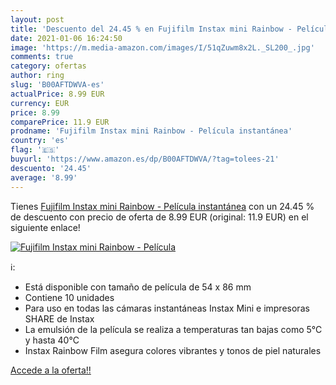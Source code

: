 ```yaml
---
layout: post
title: 'Descuento del 24.45 % en Fujifilm Instax mini Rainbow - Película '
date: 2021-01-06 16:24:50
image: 'https://m.media-amazon.com/images/I/51qZuwm8x2L._SL200_.jpg'
comments: true
category: ofertas
author: ring
slug: 'B00AFTDWVA-es'
actualPrice: 8.99 EUR
currency: EUR
price: 8.99
comparePrice: 11.9 EUR
prodname: 'Fujifilm Instax mini Rainbow - Película instantánea'
country: 'es'
flag: '🇪🇸'
buyurl: 'https://www.amazon.es/dp/B00AFTDWVA/?tag=tolees-21'
descuento: '24.45'
average: '8.99'
---
```


Tienes [Fujifilm Instax mini Rainbow - Película instantánea](https://www.amazon.es/dp/B00AFTDWVA/?tag=tolees-21) con un 24.45 % de descuento con precio de oferta de 8.99 EUR (original: 11.9 EUR) en el siguiente enlace!

[![Fujifilm Instax mini Rainbow - Película ](https://m.media-amazon.com/images/I/51qZuwm8x2L._SL200_.jpg)](https://www.amazon.es/dp/B00AFTDWVA/?tag=tolees-21)

ℹ️:

- Está disponible con tamaño de película de 54 x 86 mm
- Contiene 10 unidades
- Para uso en todas las cámaras instantáneas Instax Mini e impresoras SHARE de Instax
- La emulsión de la película se realiza a temperaturas tan bajas como 5°C y hasta 40°C
- Instax Rainbow Film asegura colores vibrantes y tonos de piel naturales

[Accede a la oferta!!](https://www.amazon.es/dp/B00AFTDWVA/?tag=tolees-21)
